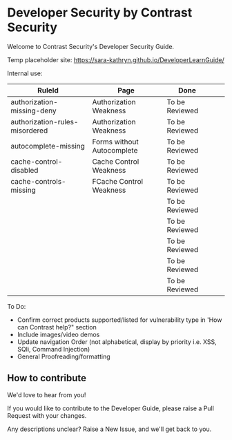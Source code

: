 # Developer Security by Contrast Security

Welcome to Contrast Security's Developer Security Guide.

Temp placeholder site: https://sara-kathryn.github.io/DeveloperLearnGuide/ 


Internal use:




| RuleId | Page | Done |   |   |
|--------|------|------|---|---|
| authorization-missing-deny       | Authorization Weakness     |  To be Reviewed    |   |   |
| authorization-rules-misordered      | Authorization Weakness     | To be Reviewed     |   |   |
| autocomplete-missing       | Forms without Autocomplete      | To be Reviewed      |   |   |
| cache-control-disabled       | Cache Control Weakness     | To be Reviewed      |   |   |
| cache-controls-missing       | FCache Control Weakness     | To be Reviewed      |   |   |
|        |       | To be Reviewed      |   |   |
|       |       | To be Reviewed      |   |   |
|        |       | To be Reviewed      |   |   |
|        |       | To be Reviewed      |   |   |
|        |      | To be Reviewed      |   |   |

To Do:

- Confirm correct products supported/listed for vulnerability type in 'How can Contrast help?" section
- Include images/video demos 
- Update navigation Order (not alphabetical, display by priority i.e. XSS, SQli, Command Injection)
- General Proofreading/formatting


## How to contribute

We'd love to hear from you!  

If you would like to contribute to the Developer Guide, please raise a Pull Request with your changes. 

Any descriptions unclear? Raise a New Issue, and we'll get back to you. 



